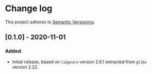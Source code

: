 # Change log

This project adheres to [Semantic Versioning](https://semver.org/spec/v2.0.0.html).

## [0.1.0] - 2020-11-01

### Added

- Initial release, based on `libgnurx` version 2.6.1 extracted from `glibc` version 2.22.
